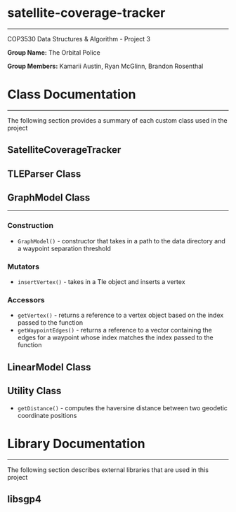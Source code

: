 # satellite-coverage-tracker
***
COP3530 Data Structures &amp; Algorithm - Project 3

**Group Name:** The Orbital Police

**Group Members:** Kamarii Austin, Ryan McGlinn, Brandon Rosenthal

# Class Documentation
***
The following section provides a summary of each custom class used in the project

## SatelliteCoverageTracker

## TLEParser Class

## GraphModel Class
***
### Construction
- `GraphModel()` - constructor that takes in a path to the data directory and a waypoint separation threshold

### Mutators
- `insertVertex()` - takes in a Tle object and inserts a vertex

### Accessors
- `getVertex()` - returns a reference to a vertex object based on the index passed to the function
- `getWaypointEdges()` - returns a reference to a vector containing the edges for a waypoint whose index matches the index passed to the function

## LinearModel Class

## Utility Class
- `getDistance()` - computes the haversine distance between two geodetic coordinate positions

# Library Documentation
***
The following section describes external libraries that are used in this project

## libsgp4

###
